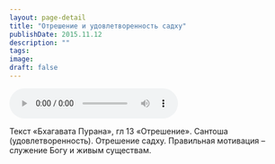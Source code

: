 ```yaml
---
layout: page-detail
title: "Отрешение и удовлетворенность садху"
publishDate: 2015.11.12
description: ""
tags:
image:
draft: false
---
```


<audio title="2015.11.12 - Отрешение и удовлетворенность садху.mp3" src="https://filer-api.advayta.org/v1.0/public/files/73891" controls=""></audio>

 Текст «Бхагавата Пурана», гл 13 «Отрешение». Сантоша (удовлетворенность). Отрешение садху. Правильная мотивация – служение Богу и живым существам. 

  
